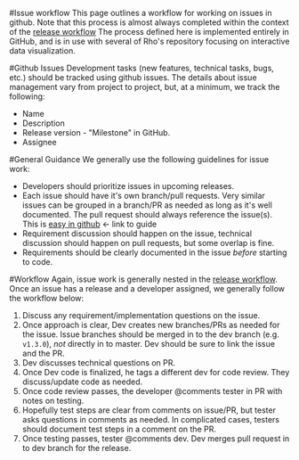 #Issue workflow
This page outlines a workflow for working on issues in github. Note that this process is almost always completed within the context of the [release workflow]() The process defined here is implemented entirely in GitHub, and is in use with several of Rho's repository focusing on interactive data visualization.


#Github Issues
Development tasks (new features, technical tasks, bugs, etc.) should be tracked using github issues. The details about issue management vary from project to project, but, at a minimum, we track the following:
- Name
- Description
- Release version - "Milestone" in GitHub.
- Assignee

#General Guidance
We generally use the following guidelines for issue work: 
- Developers should prioritize issues in upcoming releases. 
- Each issue should have it's own branch/pull requests. Very similar issues can be grouped in a branch/PR as needed as long as it's well documented. The pull request should always reference the issue(s). This is [easy in github]() <- link to guide
- Requirement discussion should happen on the issue, technical discussion should happen on pull requests, but some overlap is fine. 
- Requirements should be clearly documented in the issue _before_ starting to code. 

#Workflow
Again, issue work is generally nested in the [release workflow](). Once an issue has a release and a developer assigned, we generally follow the workflow below: 

1. Discuss any requirement/implementation questions on the issue. 
2. Once approach is clear, Dev creates new branches/PRs as needed for the issue. Issue branches should be merged in to the dev branch (e.g. `v1.3.0`), _not_ directly in to master. Dev should be sure to link the issue and the PR. 
3. Dev discusses technical questions on PR. 
4. Once Dev code is finalized, he tags a different dev for code review. They discuss/update code as needed.
5. Once code review passes, the developer @comments tester in PR with notes on testing.
6. Hopefully test steps are clear from comments on issue/PR, but tester asks questions in comments as needed. In complicated cases, testers should document test steps in a comment on the PR. 
7. Once testing passes, tester @comments dev. Dev merges pull request in to dev branch for the release. 
